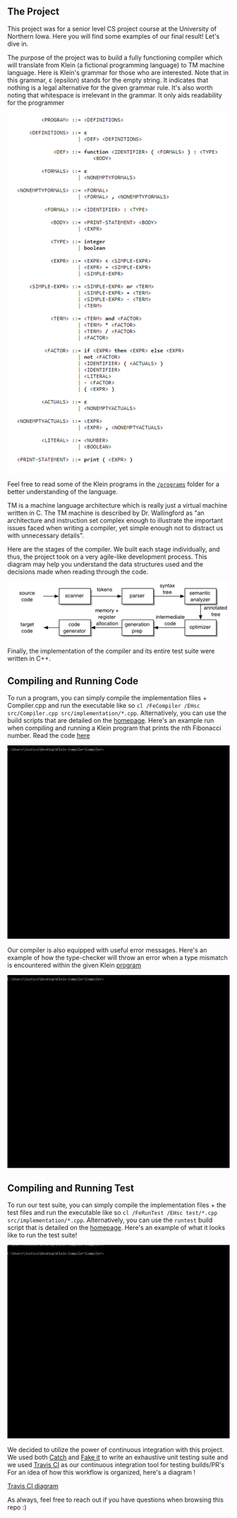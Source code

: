 ## The Project
This project was for a senior level CS project course at the University of Northern Iowa. Here you will find some examples of our final result! Let's dive in.

The purpose of the project was to build a fully functioning compiler which will translate from Klein (a fictional programming language) to TM machine language. Here is Klein's grammar for those who are interested. Note that in this grammar, ε (epsilon) stands for the empty string. It indicates that nothing is a legal alternative for the given grammar rule. It's also worth noting that whitespace is irrelevant in the grammar. It only aids readability for the programmer

![language grammar](grammar.png)

Feel free to read some of the Klein programs in the [`/programs`](..//Compiler/programs) folder for a better understanding of the language.

TM is a machine language architecture which is really just a virtual machine written in C. The TM machine is described by Dr. Wallingford as "an architecture and instruction set complex enough to illustrate the important issues faced when writing a compiler, yet simple enough not to distract us with unnecessary details".

Here are the stages of the compiler. We built each stage individually, and thus, the project took on a very agile-like development process. This diagram may help you understand the data structures used and the decisions made when reading through the code. 

![stages of the compiler](stages-of-compiler.png)

Finally, the implementation of the compiler and its entire test suite were written in C++.


## Compiling and Running Code
To run a program, you can simply compile the implementation files + Compiler.cpp and run the executable like so `cl /FeCompiler /EHsc src/Compiler.cpp src/implementation/*.cpp`. Alternatively, you can use the build scripts that are detailed on the [homepage](../README.md). Here's an example run when compiling and running a Klein program that prints the nth Fibonacci number. Read the code [here](fibonacci.kln)

![fibonacci run](fibonacci-run.gif)

Our compiler is also equipped with useful error messages. Here's an example of how the type-checker will throw an error when a type mismatch is encountered within the given Klein [program](type-error.kln) 

![semantic errors](type-error.gif)


## Compiling and Running Test
To run our test suite, you can simply compile the implementation files + the test files and run the executable like so `cl /FeRunTest /EHsc test/*.cpp src/implementation/*.cpp`. Alternatively, you can use the `runtest` build script that is detailed on the [homepage](../README.md). Here's an example of what it looks like to run the test suite!

![fibonacci run](test-run.gif)

We decided to utilize the power of continuous integration with this project. We used both [Catch](https://github.com/catchorg/Catch2) and [Fake it](https://github.com/eranpeer/FakeIt) to write an exhaustive unit testing suite and we used [Travis CI](https://travis-ci.org/) as our continuous integration tool for testing builds/PR's For an idea of how this workflow is organized, here's a diagram !

[Travis CI diagram](ci-diagram.jpg)

As always, feel free to reach out if you have questions when browsing this repo :)
